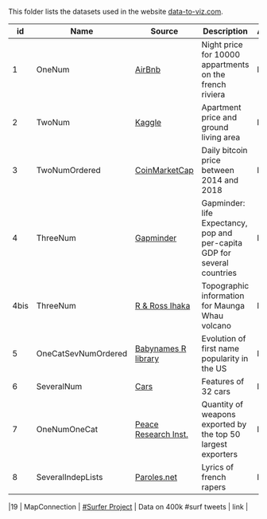 This folder lists the datasets used in the website [data-to-viz.com](https://www.data-to-viz.com).

| id | Name          				| Source        |  Description | Analysis |
|----|------------- 				|---------------| ------------| ---------|
|1   | OneNum        				| [AirBnb](https://s3.amazonaws.com/tomslee-airbnb-data-2/alpes_maritime.zip) | Night price for 10000 appartments on the french riviera | link |
|2   | TwoNum 			       		| [Kaggle](https://www.kaggle.com/c/house-prices-advanced-regression-techniques/data) | Apartment price and ground living area | link |
|3   | TwoNumOrdered        		| [CoinMarketCap](https://github.com/JesseVent/crypto) | Daily bitcoin price between 2014 and 2018 | link |
|4   | ThreeNum        				| [Gapminder](https://github.com/jennybc/gapminder) | Gapminder: life Expectancy, pop and per-capita GDP for several countries | link |
|4bis| ThreeNum        				| [R & Ross Ihaka](https://vincentarelbundock.github.io/Rdatasets/doc/datasets/volcano.html) | Topographic information for Maunga Whau volcano | link |
|5   | OneCatSevNumOrdered        	| [Babynames R library](https://github.com/hadley/babynames) | Evolution of first name popularity in the US | link |
|6   | SeveralNum		       		| [Cars](https://stat.ethz.ch/R-manual/R-devel/library/datasets/html/mtcars.html) | Features of 32 cars | link |
|7   | OneNumOneCat		       		| [Peace Research Inst.](http://armstrade.sipri.org/armstrade/page/toplist.php) | Quantity of weapons exported by the top 50 largest exporters | link |
|8   | SeveralIndepLists	   		| [Paroles.net](https://www.paroles.net/) | Lyrics of french rapers | link |


|19  | MapConnection        		| [#Surfer Project](https://github.com/holtzy/About-Surfers-On-Twitter) | Data on 400k #surf tweets | link |
































